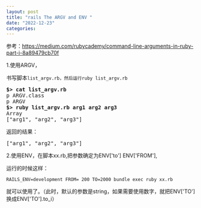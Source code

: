 ```yaml
---
layout: post
title: "rails The ARGV and ENV "
date: "2022-12-23"
categories: 
---
```

<p>参考：<a href="https://medium.com/rubycademy/command-line-arguments-in-ruby-part-i-8a89479cb70f">https://medium.com/rubycademy/command-line-arguments-in-ruby-part-i-8a89479cb70f</a></p>

<p>1.使用ARGV，</p>

<p>书写脚本<code>list_argv.rb，然后运行ruby list_argv.rb</code></p>

<pre>
<strong>$&gt; cat list_argv.rb
</strong>p ARGV.class
p ARGV
<strong>$&gt; ruby list_argv.rb arg1 arg2 arg3
</strong>Array
[&quot;arg1&quot;, &quot;arg2&quot;, &quot;arg3&quot;]</pre>

<p>返回的结果：</p>

<pre>
[&quot;arg1&quot;, &quot;arg2&quot;, &quot;arg3&quot;]</pre>

<p>2.使用ENV，在脚本xx.rb,把参数确定为ENV[&#39;to&#39;] ENV[&#39;FROM&#39;],</p>

<p>运行的时候这样：</p>

<pre>
<code>RAILS_ENV=development FROM= 200 TO=2000 bundle exec ruby xx.rb</code></pre>

<p>就可以使用了。（此时，默认的参数是string，如果需要使用数字，就把ENV[&#39;TO&#39;]换成ENV[&#39;TO&#39;].to_i）</p>

